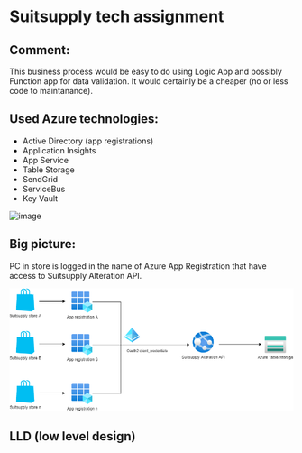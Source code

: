 # Suitsupply tech assignment

## Comment:
This business process would be easy to do using Logic App and possibly Function app for data validation. It would certainly be a cheaper (no or less code to maintanance).

## Used Azure technologies:
- Active Directory (app registrations)
- Application Insights
- App Service
- Table Storage
- SendGrid
- ServiceBus
- Key Vault

![image](https://user-images.githubusercontent.com/37336963/182036143-b49c8707-da2b-432a-a3b3-9d95b627e9f1.png)


## Big picture:

PC in store is logged in the name of Azure App Registration that have access to Suitsupply Alteration API. 

![](https://github.com/michasacuer/suitsupply-tech-assignment/blob/main/resources/big-picture.png)

## LLD (low level design)
